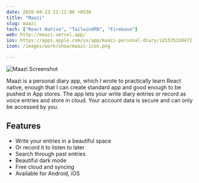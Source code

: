 ```yaml
---
date: 2020-04-23 21:11:00 +0530
title: "Maazi"
slug: maazi
tech: ["React Native", "TailwindRN", "Firebase"]
web: http://maazi.vercel.app/
ios: https://apps.apple.com/us/app/maazi-personal-diary/id1535320472
icon: /images/work/show/maazi-icon.png

---
```


![Maazi Screenshot](/images/work/show/maazi-app.png)

Maazi is a personal diary app, which I wrote to practically learn React native, enough that I can create standard app and good enough to be pushed in App stores. The app lets your write diary entries or record as voice entries and store in cloud. Your account data is secure and can only be accessed by you.

## Features

- Write your entries in a beautiful space
- Or record it to listen to later
- Search through past entries
- Beautiful dark mode
- Free cloud and syncing
- Available for Android, iOS